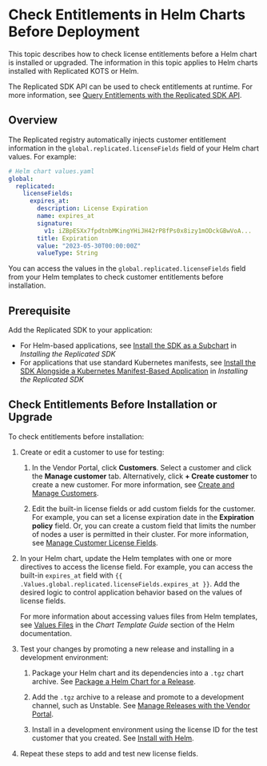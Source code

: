 # Check Entitlements in Helm Charts Before Deployment

This topic describes how to check license entitlements before a Helm chart is installed or upgraded. The information in this topic applies to Helm charts installed with Replicated KOTS or Helm.

The Replicated SDK API can be used to check entitlements at runtime. For more information, see [Query Entitlements with the Replicated SDK API](licenses-reference-sdk).

## Overview

The Replicated registry automatically injects customer entitlement information in the `global.replicated.licenseFields` field of your Helm chart values. For example:

```yaml
# Helm chart values.yaml
global:
  replicated:
    licenseFields:
      expires_at:
        description: License Expiration
        name: expires_at
        signature:
          v1: iZBpESXx7fpdtnbMKingYHiJH42rP8fPs0x8izy1mODckGBwVoA... 
        title: Expiration
        value: "2023-05-30T00:00:00Z"
        valueType: String  
```

You can access the values in the `global.replicated.licenseFields` field from your Helm templates to check customer entitlements before installation.

## Prerequisite

Add the Replicated SDK to your application:
* For Helm-based applications, see [Install the SDK as a Subchart](/vendor/replicated-sdk-installing#install-the-sdk-as-a-subchart) in _Installing the Replicated SDK_
* For applications that use standard Kubernetes manifests, see [Install the SDK Alongside a Kubernetes Manifest-Based Application](/vendor/replicated-sdk-installing#manifest-app) in _Installing the Replicated SDK_

## Check Entitlements Before Installation or Upgrade

To check entitlements before installation:

1. Create or edit a customer to use for testing:

   1. In the Vendor Portal, click **Customers**. Select a customer and click the **Manage customer** tab. Alternatively, click **+ Create customer** to create a new customer. For more information, see [Create and Manage Customers](/vendor/releases-creating-customer).

   1. Edit the built-in license fields or add custom fields for the customer. For example, you can set a license expiration date in the **Expiration policy** field. Or, you can create a custom field that limits the number of nodes a user is permitted in their cluster. For more information, see [Manage Customer License Fields](/vendor/licenses-adding-custom-fields).

1. In your Helm chart, update the Helm templates with one or more directives to access the license field. For example, you can access the built-in `expires_at` field with `{{ .Values.global.replicated.licenseFields.expires_at }}`. Add the desired logic to control application behavior based on the values of license fields.

   For more information about accessing values files from Helm templates, see [Values Files](https://helm.sh/docs/chart_template_guide/values_files/) in the _Chart Template Guide_ section of the Helm documentation.

1. Test your changes by promoting a new release and installing in a development environment:
   
   1. Package your Helm chart and its dependencies into a `.tgz` chart archive. See [Package a Helm Chart for a Release](helm-install-release).
   
   1. Add the `.tgz` archive to a release and promote to a development channel, such as Unstable. See [Manage Releases with the Vendor Portal](/vendor/releases-creating-releases).
   
   1. Install in a development environment using the license ID for the test customer that you created. See [Install with Helm](install-with-helm).

1. Repeat these steps to add and test new license fields.